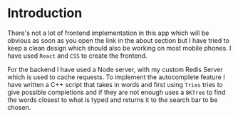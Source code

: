# Introduction

There's not a lot of frontend implementation in this app which will be obvious as soon as you open the link in the about section but I have tried to keep a clean design which should also be working on most mobile phones.
I have used `React` and `CSS` to create the frontend.

For the backend I have used a Node server, with my custom Redis Server which is used to cache requests. 
To implement the autocomplete feature I have written a C++ script that takes in words and first using `Tries` tries to give possible completions and if they are not enough uses a `BKTree` to find the words closest to what is typed and returns it to the search bar to be chosen.